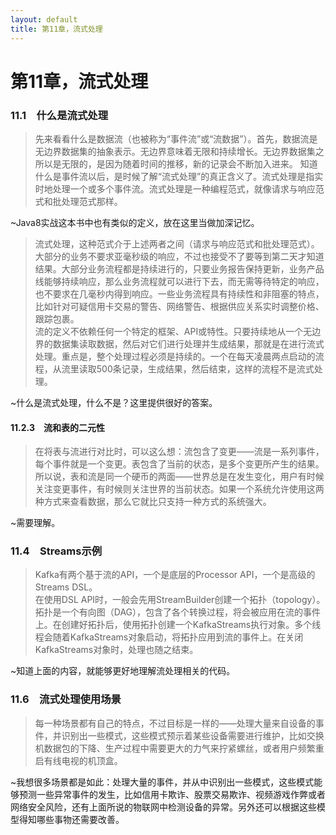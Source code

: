 ```yaml
---
layout: default
title: 第11章，流式处理
---
```


# 第11章，流式处理
### 11.1　什么是流式处理
>先来看看什么是数据流（也被称为“事件流”或“流数据”）。首先，数据流是无边界数据集的抽象表示。无边界意味着无限和持续增长。无边界数据集之所以是无限的，是因为随着时间的推移，新的记录会不断加入进来。
知道什么是事件流以后，是时候了解“流式处理”的真正含义了。流式处理是指实时地处理一个或多个事件流。流式处理是一种编程范式，就像请求与响应范式和批处理范式那样。

~Java8实战这本书中也有类似的定义，放在这里当做加深记忆。



>流式处理，这种范式介于上述两者之间（请求与响应范式和批处理范式）。大部分的业务不要求亚毫秒级的响应，不过也接受不了要等到第二天才知道结果。大部分业务流程都是持续进行的，只要业务报告保持更新，业务产品线能够持续响应，那么业务流程就可以进行下去，而无需等待特定的响应，也不要求在几毫秒内得到响应。一些业务流程具有持续性和非阻塞的特点，比如针对可疑信用卡交易的警告、网络警告、根据供应关系实时调整价格、跟踪包裹。  
流的定义不依赖任何一个特定的框架、API或特性。只要持续地从一个无边界的数据集读取数据，然后对它们进行处理并生成结果，那就是在进行流式处理。重点是，整个处理过程必须是持续的。一个在每天凌晨两点启动的流程，从流里读取500条记录，生成结果，然后结束，这样的流程不是流式处理。  

~什么是流式处理，什么不是？这里提供很好的答案。


#### 11.2.3　流和表的二元性
>在将表与流进行对比时，可以这么想：流包含了变更——流是一系列事件，每个事件就是一个变更。表包含了当前的状态，是多个变更所产生的结果。所以说，表和流是同一个硬币的两面——世界总是在发生变化，用户有时候关注变更事件，有时候则关注世界的当前状态。如果一个系统允许使用这两种方式来查看数据，那么它就比只支持一种方式的系统强大。

~需要理解。



### 11.4　Streams示例
>Kafka有两个基于流的API，一个是底层的Processor API，一个是高级的Streams DSL。  
在使用DSL  API时，一般会先用StreamBuilder创建一个拓扑（topology）。拓扑是一个有向图（DAG），包含了各个转换过程，将会被应用在流的事件上。在创建好拓扑后，使用拓扑创建一个KafkaStreams执行对象。多个线程会随着KafkaStreams对象启动，将拓扑应用到流的事件上。在关闭KafkaStreams对象时，处理也随之结束。

~知道上面的内容，就能够更好地理解流处理相关的代码。



### 11.6　流式处理使用场景
>每一种场景都有自己的特点，不过目标是一样的——处理大量来自设备的事件，并识别出一些模式，这些模式预示着某些设备需要进行维护，比如交换机数据包的下降、生产过程中需要更大的力气来拧紧螺丝，或者用户频繁重启有线电视的机顶盒。

~我想很多场景都是如此：处理大量的事件，并从中识别出一些模式，这些模式能够预测一些异常事件的发生，比如信用卡欺诈、股票交易欺诈、视频游戏作弊或者网络安全风险，还有上面所说的物联网中检测设备的异常。另外还可以根据这些模型得知哪些事物还需要改善。
